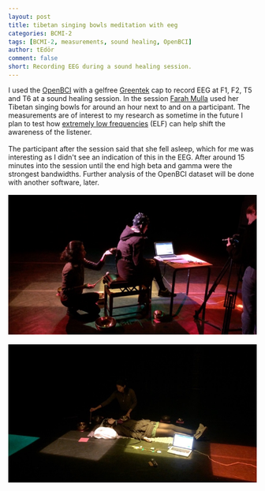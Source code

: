 ```yaml
---
layout: post
title: tibetan singing bowls meditation with eeg
categories: BCMI-2
tags: [BCMI-2, measurements, sound healing, OpenBCI]
author: tEdör
comment: false
short: Recording EEG during a sound healing session.
---
```

I used the [OpenBCI](https://openbci.com/) with a gelfree [Greentek](http://www.greenteksensor.com/) cap to record EEG at F1, F2, T5 and T6 at a sound healing session. In the session [Farah Mulla](http://farahmulla.wixsite.com/farah-mulla-) used her Tibetan singing bowls for around an hour next to and on a participant. The measurements are of interest to my research as sometime in the future I plan to test how [extremely low frequencies](https://bestsingingbowls.com/singing-bowl-frequency/) (ELF) can help shift the awareness of the listener.
<br><br>
The participant after the session said that she fell asleep, which for me was interesting as I didn't see an indication of this in the EEG. After around 15 minutes into the session until the end high beta and gamma were the strongest bandwidths. Further analysis of the OpenBCI dataset will be done with another software, later.
<br>
<br>
![](../assets/img//2018-11-21-tibetan-singing-bowls-01.jpg)
<br>
<br>
![](../assets/img//2018-11-21-tibetan-singing-bowls-02.jpg)
